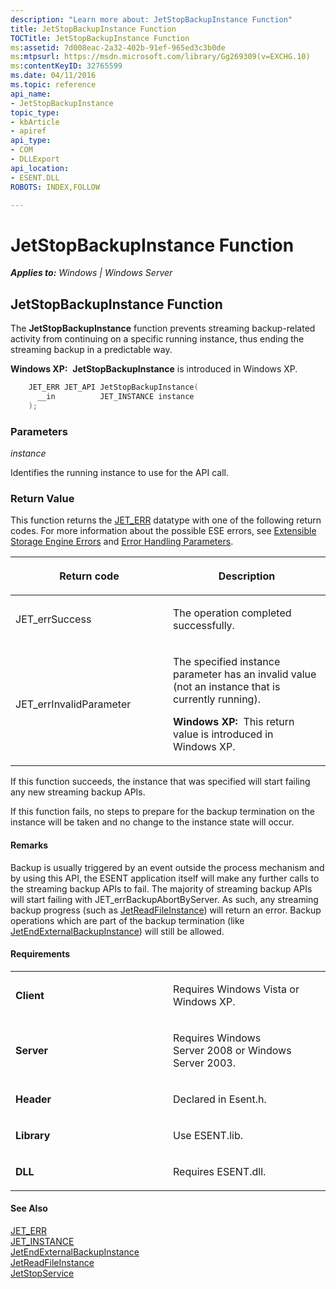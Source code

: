 ```yaml
---
description: "Learn more about: JetStopBackupInstance Function"
title: JetStopBackupInstance Function
TOCTitle: JetStopBackupInstance Function
ms:assetid: 7d008eac-2a32-402b-91ef-965ed3c3b0de
ms:mtpsurl: https://msdn.microsoft.com/library/Gg269309(v=EXCHG.10)
ms:contentKeyID: 32765599
ms.date: 04/11/2016
ms.topic: reference
api_name: 
- JetStopBackupInstance
topic_type: 
- kbArticle
- apiref
api_type: 
- COM
- DLLExport
api_location: 
- ESENT.DLL
ROBOTS: INDEX,FOLLOW

---
```


# JetStopBackupInstance Function


_**Applies to:** Windows | Windows Server_

## JetStopBackupInstance Function

The **JetStopBackupInstance** function prevents streaming backup-related activity from continuing on a specific running instance, thus ending the streaming backup in a predictable way.

**Windows XP:**  **JetStopBackupInstance** is introduced in Windows XP.

```cpp
    JET_ERR JET_API JetStopBackupInstance(
      __in          JET_INSTANCE instance
    );
```

### Parameters

*instance*

Identifies the running instance to use for the API call.

### Return Value

This function returns the [JET_ERR](./jet-err.md) datatype with one of the following return codes. For more information about the possible ESE errors, see [Extensible Storage Engine Errors](./extensible-storage-engine-errors.md) and [Error Handling Parameters](./error-handling-parameters.md).

<table>
<colgroup>
<col style="width: 50%" />
<col style="width: 50%" />
</colgroup>
<thead>
<tr class="header">
<th><p>Return code</p></th>
<th><p>Description</p></th>
</tr>
</thead>
<tbody>
<tr class="odd">
<td><p>JET_errSuccess</p></td>
<td><p>The operation completed successfully.</p></td>
</tr>
<tr class="even">
<td><p>JET_errInvalidParameter</p></td>
<td><p>The specified instance parameter has an invalid value (not an instance that is currently running).</p>
<p><strong>Windows XP:</strong>  This return value is introduced in Windows XP.</p></td>
</tr>
</tbody>
</table>


If this function succeeds, the instance that was specified will start failing any new streaming backup APIs.

If this function fails, no steps to prepare for the backup termination on the instance will be taken and no change to the instance state will occur.

#### Remarks

Backup is usually triggered by an event outside the process mechanism and by using this API, the ESENT application itself will make any further calls to the streaming backup APIs to fail. The majority of streaming backup APIs will start failing with JET_errBackupAbortByServer. As such, any streaming backup progress (such as [JetReadFileInstance](./jetreadfileinstance-function.md)) will return an error. Backup operations which are part of the backup termination (like [JetEndExternalBackupInstance](./jetendexternalbackupinstance-function.md)) will still be allowed.

#### Requirements

<table>
<colgroup>
<col style="width: 50%" />
<col style="width: 50%" />
</colgroup>
<tbody>
<tr class="odd">
<td><p><strong>Client</strong></p></td>
<td><p>Requires Windows Vista or Windows XP.</p></td>
</tr>
<tr class="even">
<td><p><strong>Server</strong></p></td>
<td><p>Requires Windows Server 2008 or Windows Server 2003.</p></td>
</tr>
<tr class="odd">
<td><p><strong>Header</strong></p></td>
<td><p>Declared in Esent.h.</p></td>
</tr>
<tr class="even">
<td><p><strong>Library</strong></p></td>
<td><p>Use ESENT.lib.</p></td>
</tr>
<tr class="odd">
<td><p><strong>DLL</strong></p></td>
<td><p>Requires ESENT.dll.</p></td>
</tr>
</tbody>
</table>


#### See Also

[JET_ERR](./jet-err.md)  
[JET_INSTANCE](./jet-instance.md)  
[JetEndExternalBackupInstance](./jetendexternalbackupinstance-function.md)  
[JetReadFileInstance](./jetreadfileinstance-function.md)  
[JetStopService](./jetstopservice-function.md)

